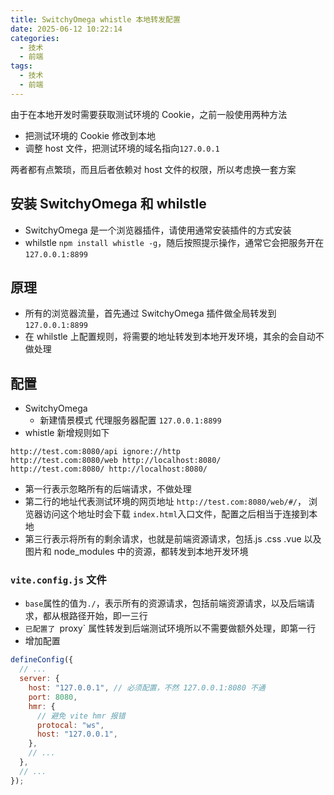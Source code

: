 ```yaml
---
title: SwitchyOmega whistle 本地转发配置
date: 2025-06-12 10:22:14
categories:
  - 技术
  - 前端
tags:
  - 技术
  - 前端
---
```


由于在本地开发时需要获取测试环境的 Cookie，之前一般使用两种方法

- 把测试环境的 Cookie 修改到本地
- 调整 host 文件，把测试环境的域名指向`127.0.0.1`

两者都有点繁琐，而且后者依赖对 host 文件的权限，所以考虑换一套方案

## 安装 SwitchyOmega 和 whilstle

- SwitchyOmega 是一个浏览器插件，请使用通常安装插件的方式安装
- whilstle `npm install whistle -g`，随后按照提示操作，通常它会把服务开在`127.0.0.1:8899`

<!-- more -->

## 原理

- 所有的浏览器流量，首先通过 SwitchyOmega 插件做全局转发到`127.0.0.1:8899`
- 在 whilstle 上配置规则，将需要的地址转发到本地开发环境，其余的会自动不做处理

## 配置

- SwitchyOmega
  - 新建情景模式 代理服务器配置 `127.0.0.1:8899`
- whistle 新增规则如下

```
http://test.com:8080/api ignore://http
http://test.com:8080/web http://localhost:8080/
http://test.com:8080/ http://localhost:8080/
```

- 第一行表示忽略所有的后端请求，不做处理
- 第二行的地址代表测试环境的网页地址 `http://test.com:8080/web/#/`， 浏览器访问这个地址时会下载 `index.html`入口文件，配置之后相当于连接到本地
- 第三行表示将所有的剩余请求，也就是前端资源请求，包括.js .css .vue 以及图片和 node_modules 中的资源，都转发到本地开发环境

### `vite.config.js` 文件

- `base`属性的值为`./`，表示所有的资源请求，包括前端资源请求，以及后端请求，都从根路径开始，即一三行
- `已配置了 `proxy` 属性转发到后端测试环境所以不需要做额外处理，即第一行
- 增加配置

```js
defineConfig({
  // ...
  server: {
    host: "127.0.0.1", // 必须配置，不然 127.0.0.1:8080 不通
    port: 8080,
    hmr: {
      // 避免 vite hmr 报错
      protocal: "ws",
      host: "127.0.0.1",
    },
    // ...
  },
  // ...
});
```
